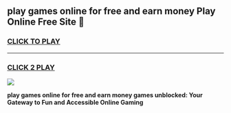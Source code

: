 
## play games online for free and earn money Play Online Free Site 👋
<h3>
<a href="https://download.freeplayer.one?title=play_games_online_for_free_and_earn_money&ref=21F">CLICK TO PLAY</a></h3>
<hr>

<h3>
<a href="https://download.freeplayer.one?title=play_games_online_for_free_and_earn_money&ref=21F">CLICK 2 PLAY</a>
  
</h3>

<a href="https://download.freeplayer.one?title=play_games_online_for_free_and_earn_money&ref=21F"><img src="https://cdnb.artstation.com/p/assets/images/images/032/539/853/original/anto-thomas-button-gif.gif"></a>


**play games online for free and earn money games unblocked: Your Gateway to Fun and Accessible Online Gaming**
